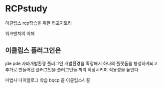 # RCPstudy
 이클립스 rcp학습을 위한 리포지토리

 워크밴치의 이해

## 이클립스 플러그인은 

jde pde 자바개발환경  플러그인 개발환경을 확장해서 하나의 플랫폼을 형성하게되고 
추가로 만들어낸 플러그인을 플러그인들 끼리 확장시키며 적용성을 높인다.

마법사 다이얼로그 학습 
bqcp 끝 이클립스4 끝
